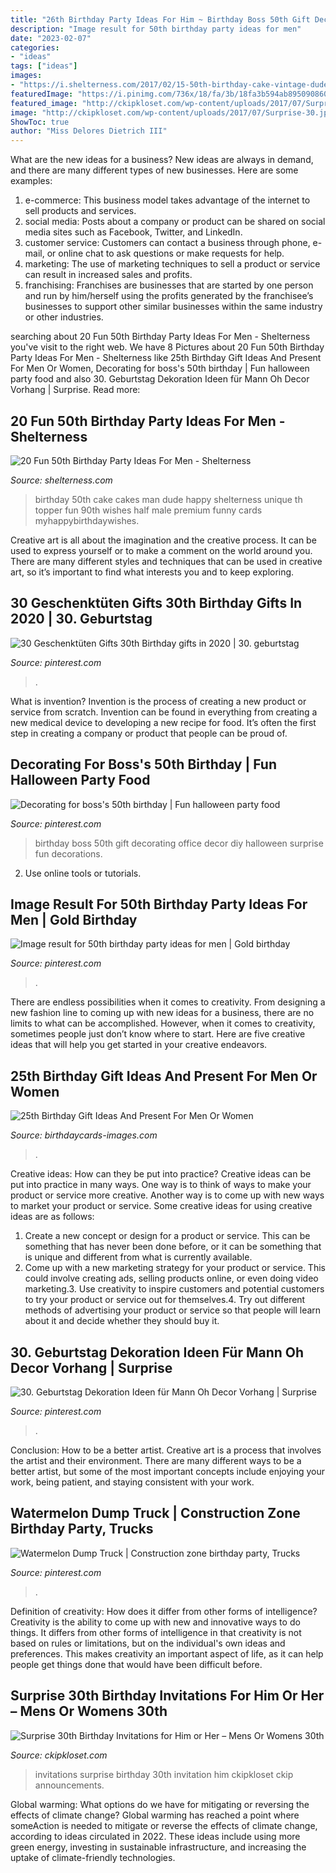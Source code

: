 ```yaml
---
title: "26th Birthday Party Ideas For Him ~ Birthday Boss 50th Gift Decorating Office Decor Diy Halloween Surprise Fun Decorations"
description: "Image result for 50th birthday party ideas for men"
date: "2023-02-07"
categories:
- "ideas"
tags: ["ideas"]
images:
- "https://i.shelterness.com/2017/02/15-50th-birthday-cake-vintage-dude-for-a-man.jpg"
featuredImage: "https://i.pinimg.com/736x/18/fa/3b/18fa3b594ab8950908607e69c8ee2eb0.jpg"
featured_image: "http://ckipkloset.com/wp-content/uploads/2017/07/Surprise-30.jpg"
image: "http://ckipkloset.com/wp-content/uploads/2017/07/Surprise-30.jpg"
ShowToc: true
author: "Miss Delores Dietrich III"
---
```



What are the new ideas for a business?
New ideas are always in demand, and there are many different types of new businesses. Here are some examples: 
1. e-commerce: This business model takes advantage of the internet to sell products and services. 
2. social media: Posts about a company or product can be shared on social media sites such as Facebook, Twitter, and LinkedIn. 
3. customer service: Customers can contact a business through phone, e-mail, or online chat to ask questions or make requests for help. 
4. marketing: The use of marketing techniques to sell a product or service can result in increased sales and profits. 
5. franchising: Franchises are businesses that are started by one person and run by him/herself using the profits generated by the franchisee’s businesses to support other similar businesses within the same industry or other industries.

	

		
searching about 20 Fun 50th Birthday Party Ideas For Men - Shelterness you've visit to the right web. We have 8 Pictures about 20 Fun 50th Birthday Party Ideas For Men - Shelterness like 25th Birthday Gift Ideas And Present For Men Or Women, Decorating for boss&#039;s 50th birthday | Fun halloween party food and also 30. Geburtstag Dekoration Ideen für Mann Oh Decor Vorhang | Surprise. Read more:
		
    
## 20 Fun 50th Birthday Party Ideas For Men - Shelterness

<img loading=lazy src="https://i.shelterness.com/2017/02/15-50th-birthday-cake-vintage-dude-for-a-man.jpg" onerror="this.onerror=null;this.src='https://tse3.mm.bing.net/th?id=OIP.vYP4U5uZzJqbsIBEFSXSXAHaJ4&amp;pid=15.1';" alt="20 Fun 50th Birthday Party Ideas For Men - Shelterness">

_Source: shelterness.com_

>birthday 50th cake cakes man dude happy shelterness unique th topper fun 90th wishes half male premium funny cards myhappybirthdaywishes. 

	

Creative art is all about the imagination and the creative process. It can be used to express yourself or to make a comment on the world around you. There are many different styles and techniques that can be used in creative art, so it’s important to find what interests you and to keep exploring.

    
## 30 Geschenktüten Gifts 30th Birthday Gifts In 2020 | 30. Geburtstag

<img loading=lazy src="https://i.pinimg.com/736x/f7/90/e3/f790e37f6524e1ea1e66aa37fd18166c.jpg" onerror="this.onerror=null;this.src='https://tse3.mm.bing.net/th?id=OIP.GlOifrCPuOxciv5VlZUXyQHaJ3&amp;pid=15.1';" alt="30 Geschenktüten Gifts 30th Birthday gifts in 2020 | 30. geburtstag">

_Source: pinterest.com_

>. 

	

What is invention?
Invention is the process of creating a new product or service from scratch. Invention can be found in everything from creating a new medical device to developing a new recipe for food. It’s often the first step in creating a company or product that people can be proud of.

    
## Decorating For Boss&#039;s 50th Birthday | Fun Halloween Party Food

<img loading=lazy src="https://i.pinimg.com/736x/4c/05/e5/4c05e55177cfbfe037df4e70497b06cf--surprise-surprise-dessert-ideas.jpg" onerror="this.onerror=null;this.src='https://tse1.mm.bing.net/th?id=OIP.tezGApVlsAx2G1dCycjBzAHaJ6&amp;pid=15.1';" alt="Decorating for boss&#039;s 50th birthday | Fun halloween party food">

_Source: pinterest.com_

>birthday boss 50th gift decorating office decor diy halloween surprise fun decorations. 

	

2. Use online tools or tutorials.

    
## Image Result For 50th Birthday Party Ideas For Men | Gold Birthday

<img loading=lazy src="https://i.pinimg.com/736x/18/fa/3b/18fa3b594ab8950908607e69c8ee2eb0.jpg" onerror="this.onerror=null;this.src='https://tse1.mm.bing.net/th?id=OIP.xAXkI8vKA65Zhi2DLJBBogHaKJ&amp;pid=15.1';" alt="Image result for 50th birthday party ideas for men | Gold birthday">

_Source: pinterest.com_

>. 

	

There are endless possibilities when it comes to creativity. From designing a new fashion line to coming up with new ideas for a business, there are no limits to what can be accomplished. However, when it comes to creativity, sometimes people just don’t know where to start. Here are five creative ideas that will help you get started in your creative endeavors.

    
## 25th Birthday Gift Ideas And Present For Men Or Women

<img loading=lazy src="https://www.birthdaycards-images.com/wp-content/uploads/2020/10/Gift-ideas-on-25th-Birthday.jpg" onerror="this.onerror=null;this.src='https://tse2.mm.bing.net/th?id=OIP.8Bpn3ZttqiFADQVvWraA6AHaJ4&amp;pid=15.1';" alt="25th Birthday Gift Ideas And Present For Men Or Women">

_Source: birthdaycards-images.com_

>. 

	

Creative ideas: How can they be put into practice?
Creative ideas can be put into practice in many ways. One way is to think of ways to make your product or service more creative. Another way is to come up with new ways to market your product or service. Some creative ideas for using creative ideas are as follows:
1. Create a new concept or design for a product or service. This can be something that has never been done before, or it can be something that is unique and different from what is currently available.
2. Come up with a new marketing strategy for your product or service. This could involve creating ads, selling products online, or even doing video marketing.3. Use creativity to inspire customers and potential customers to try your product or service out for themselves.4. Try out different methods of advertising your product or service so that people will learn about it and decide whether they should buy it.

    
## 30. Geburtstag Dekoration Ideen Für Mann Oh Decor Vorhang | Surprise

<img loading=lazy src="https://i.pinimg.com/736x/84/4a/8c/844a8c4df4988b15fcd9c1a3167e3e3c.jpg" onerror="this.onerror=null;this.src='https://tse2.mm.bing.net/th?id=OIP.6_Xl207OE0bqfHOxblcMvAHaJ4&amp;pid=15.1';" alt="30. Geburtstag Dekoration Ideen für Mann Oh Decor Vorhang | Surprise">

_Source: pinterest.com_

>. 

	

Conclusion: How to be a better artist.
Creative art is a process that involves the artist and their environment. There are many different ways to be a better artist, but some of the most important concepts include enjoying your work, being patient, and staying consistent with your work.

    
## Watermelon Dump Truck | Construction Zone Birthday Party, Trucks

<img loading=lazy src="https://i.pinimg.com/736x/ec/68/ed/ec68edf7c59321e54b24ec5764f4e6d3.jpg" onerror="this.onerror=null;this.src='https://tse3.mm.bing.net/th?id=OIP.R501EtGKAX1QQ8L5AqJbNgHaJ3&amp;pid=15.1';" alt="Watermelon Dump Truck | Construction zone birthday party, Trucks">

_Source: pinterest.com_

>. 

	

Definition of creativity: How does it differ from other forms of intelligence?
Creativity is the ability to come up with new and innovative ways to do things. It differs from other forms of intelligence in that creativity is not based on rules or limitations, but on the individual's own ideas and preferences. This makes creativity an important aspect of life, as it can help people get things done that would have been difficult before.

    
## Surprise 30th Birthday Invitations For Him Or Her – Mens Or Womens 30th

<img loading=lazy src="http://ckipkloset.com/wp-content/uploads/2017/07/Surprise-30.jpg" onerror="this.onerror=null;this.src='https://tse2.mm.bing.net/th?id=OIP.NUy4PZDWc8KqQWRBAFtrJQHaF-&amp;pid=15.1';" alt="Surprise 30th Birthday Invitations for Him or Her – Mens Or Womens 30th">

_Source: ckipkloset.com_

>invitations surprise birthday 30th invitation him ckipkloset ckip announcements. 

	

Global warming: What options do we have for mitigating or reversing the effects of climate change?
Global warming has reached a point where someAction is needed to mitigate or reverse the effects of climate change, according to ideas circulated in 2022. These ideas include using more green energy, investing in sustainable infrastructure, and increasing the uptake of climate-friendly technologies.

